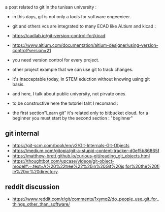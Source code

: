 a post related to git in the tunisan university :
- in this days, git is not only a tools for software engeenieer.
- git and others vcs are integrated to many ECAD like ALtium and kicad :
 - https://cadlab.io/git-version-control-for/kicad 
 - https://www.altium.com/documentation/altium-designer/using-version-control?version=21
- you need version control for every project.
- other project example that we can use git to track changes. 
- it's inacceptable today, in STEM eduction without knowing using git basis.

-  and here, I talk about public university, not pirvate ones.
- to be constructive here the tutoriel taht I recomand : 
 -  the first section"Learn git" it's related only to bitbucket cloud. for a beginner you must start by the second section : 
 "beginner"
 
 
 ## git internal
 - https://git-scm.com/book/en/v2/Git-Internals-Git-Objects
 - https://medium.com/gitopia/git-a-stupid-content-tracker-d0ef5b86865f
 - https://matthew-brett.github.io/curious-git/reading_git_objects.html
 - https://thoughtbot.com/upcase/videos/git-object-model#:~:text=A%20%22tree%22%20in%20Git%20is,for%20the%20file%20or%20directory.

## reddit discussion 
- https://www.reddit.com/r/git/comments/1xymq2/do_people_use_git_for_things_other_than_software/
  
